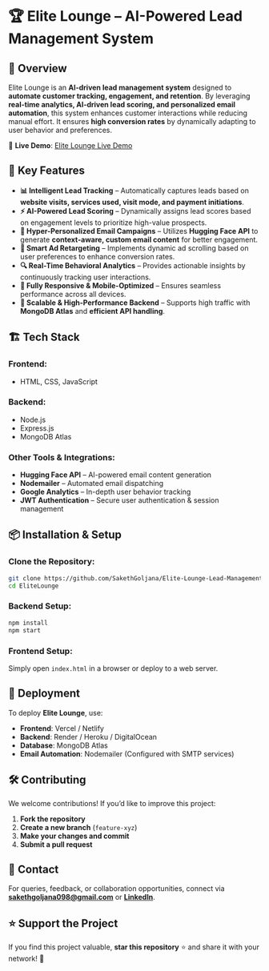 # 🏆 Elite Lounge – AI-Powered Lead Management System

## 🚀 Overview
Elite Lounge is an **AI-driven lead management system** designed to **automate customer tracking, engagement, and retention**. By leveraging **real-time analytics, AI-driven lead scoring, and personalized email automation**, this system enhances customer interactions while reducing manual effort. It ensures **high conversion rates** by dynamically adapting to user behavior and preferences.

🔗 **Live Demo**: [Elite Lounge Live Demo](https://elite-lounge-lead-management-system-2.onrender.com)

## 🎯 Key Features
- **📊 Intelligent Lead Tracking** – Automatically captures leads based on **website visits, services used, visit mode, and payment initiations**.
- **⚡ AI-Powered Lead Scoring** – Dynamically assigns lead scores based on engagement levels to prioritize high-value prospects.
- **📩 Hyper-Personalized Email Campaigns** – Utilizes **Hugging Face API** to generate **context-aware, custom email content** for better engagement.
- **🎯 Smart Ad Retargeting** – Implements dynamic ad scrolling based on user preferences to enhance conversion rates.
- **🔍 Real-Time Behavioral Analytics** – Provides actionable insights by continuously tracking user interactions.
- **📱 Fully Responsive & Mobile-Optimized** – Ensures seamless performance across all devices.
- **🚀 Scalable & High-Performance Backend** – Supports high traffic with **MongoDB Atlas** and **efficient API handling**.

## 🏗️ Tech Stack
### **Frontend:**
- HTML, CSS, JavaScript

### **Backend:**
- Node.js
- Express.js
- MongoDB Atlas

### **Other Tools & Integrations:**
- **Hugging Face API** – AI-powered email content generation
- **Nodemailer** – Automated email dispatching
- **Google Analytics** – In-depth user behavior tracking
- **JWT Authentication** – Secure user authentication & session management

## 📦 Installation & Setup
### **Clone the Repository:**
```bash
git clone https://github.com/SakethGoljana/Elite-Lounge-Lead-Management-System.git
cd EliteLounge
```

### **Backend Setup:**
```bash
npm install
npm start
```

### **Frontend Setup:**
Simply open `index.html` in a browser or deploy to a web server.

## 🚀 Deployment
To deploy **Elite Lounge**, use:
* **Frontend**: Vercel / Netlify
* **Backend**: Render / Heroku / DigitalOcean
* **Database**: MongoDB Atlas
* **Email Automation**: Nodemailer (Configured with SMTP services)

## 🛠️ Contributing
We welcome contributions! If you’d like to improve this project:
1. **Fork the repository**
2. **Create a new branch** (`feature-xyz`)
3. **Make your changes and commit**
4. **Submit a pull request**

## 📧 Contact
For queries, feedback, or collaboration opportunities, connect via **[sakethgoljana098@gmail.com](mailto:sakethgoljana098@gmmail.com)** or **[LinkedIn](https://www.linkedin.com/in/saketh-goljana)**.

## ⭐ Support the Project
If you find this project valuable, **star this repository** ⭐ and share it with your network! 🚀
